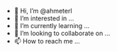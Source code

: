 - 👋 Hi, I’m @ahmeterl
- 👀 I’m interested in ...
- 🌱 I’m currently learning ...
- 💞️ I’m looking to collaborate on ...
- 📫 How to reach me ...

<!---
ahmeterl/ahmeterl is a ✨ special ✨ repository because its `README.md` (this file) appears on your GitHub profile.
You can click the Preview link to take a look at your changes.
--->
